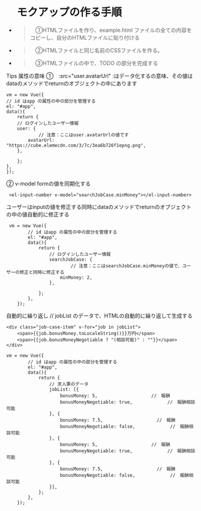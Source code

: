 # 　モクアップの作る手順
- > 　①HTMLファイルを作り、example.html ファイルの全ての内容をコピーし、自分のHTMLファイルに貼り付ける
- > 　②HTMLファイルと同じ名前のCSSファイルを作る。
- > 　③HTMLファイルの中で、TODO の部分を完成する

Tips
属性の意味
①　:src="user.avatarUrl" :はデータ化するの意味、その値はdataのメソッドでreturnのオブジェクトの中にあります
```
vm = new Vue({
// id はapp の属性の中の部分を管理する
el: "#app",
data(){
    return {
	// ログインしたユーザー情報
	user: {
			// 注意：ここはuser.avatarUrlの値です
	    avatarUrl: "https://cube.elemecdn.com/3/7c/3ea6b726f1epng.png", 
	},
	
    };
},
});
```
    
 ② v-model formの値を同期化する
```
 <el-input-number v-model="searchJobCase.minMoney"></el-input-number>
```
 
 ユーザーはinputの値を修正する同時にdataのメソッドでreturnのオブジェクトの中の値自動的に修正する
```
 vm = new Vue({
        // id はapp の属性の中の部分を管理する
        el: "#app",
        data(){
            return {
                // ログインしたユーザー情報
                searchJobCase: {
                		// 注意：ここはsearchJobCase.minMoneyの値で、ユーザーの修正と同時に修正する
                    minMoney: 2, 
                },
                
            };
        },
    });
```
    
自動的に繰り返し
// jobList のデータで、HTMLの自動的に繰り返して生成する
```
<div class="job-case-item" v-for="job in jobList">
	<span>{{job.bonusMoney.toLocaleString()}}万円</span>　
    <span>{{job.bonusMoneyNegotiable ? "(相談可能)" : ""}}</span> 
</div>
```
```
vm = new Vue({
        // id はapp の属性の中の部分を管理する
        el: "#app",
        data(){
            return {
                // 求人票のデータ
                jobList: [{
                    bonusMoney: 5,                    //　報酬
                    bonusMoneyNegotiable: true,             //　報酬相談可能
                }, {
                    bonusMoney: 7.5,                    //　報酬
                    bonusMoneyNegotiable: false,             //　報酬相談可能                                               
                }, {
                    bonusMoney: 5,                    //　報酬
                    bonusMoneyNegotiable: true,             //　報酬相談可能
                }, {
                    bonusMoney: 7.5,                    //　報酬
                    bonusMoneyNegotiable: false,             //　報酬相談可能                                               
                }],
            };
        },
    });
```
                                

